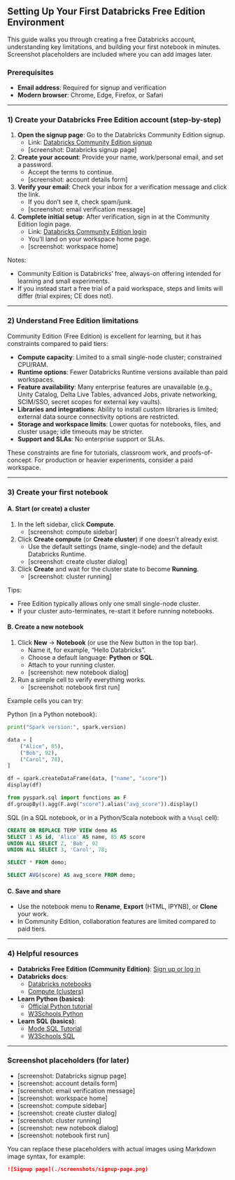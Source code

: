 ## Setting Up Your First Databricks Free Edition Environment

This guide walks you through creating a free Databricks account, understanding key limitations, and building your first notebook in minutes. Screenshot placeholders are included where you can add images later.

### Prerequisites
- **Email address**: Required for signup and verification
- **Modern browser**: Chrome, Edge, Firefox, or Safari

---

### 1) Create your Databricks Free Edition account (step-by-step)
1. **Open the signup page**: Go to the Databricks Community Edition signup.
   - Link: [Databricks Community Edition signup](https://community.cloud.databricks.com/signup)
   - [screenshot: Databricks signup page]
2. **Create your account**: Provide your name, work/personal email, and set a password.
   - Accept the terms to continue.
   - [screenshot: account details form]
3. **Verify your email**: Check your inbox for a verification message and click the link.
   - If you don’t see it, check spam/junk.
   - [screenshot: email verification message]
4. **Complete initial setup**: After verification, sign in at the Community Edition login page.
   - Link: [Databricks Community Edition login](https://community.cloud.databricks.com/)
   - You’ll land on your workspace home page.
   - [screenshot: workspace home]

Notes:
- Community Edition is Databricks’ free, always-on offering intended for learning and small experiments.
- If you instead start a free trial of a paid workspace, steps and limits will differ (trial expires; CE does not).

---

### 2) Understand Free Edition limitations
Community Edition (Free Edition) is excellent for learning, but it has constraints compared to paid tiers:

- **Compute capacity**: Limited to a small single-node cluster; constrained CPU/RAM.
- **Runtime options**: Fewer Databricks Runtime versions available than paid workspaces.
- **Feature availability**: Many enterprise features are unavailable (e.g., Unity Catalog, Delta Live Tables, advanced Jobs, private networking, SCIM/SSO, secret scopes for external key vaults).
- **Libraries and integrations**: Ability to install custom libraries is limited; external data source connectivity options are restricted.
- **Storage and workspace limits**: Lower quotas for notebooks, files, and cluster usage; idle timeouts may be stricter.
- **Support and SLAs**: No enterprise support or SLAs.

These constraints are fine for tutorials, classroom work, and proofs-of-concept. For production or heavier experiments, consider a paid workspace.

---

### 3) Create your first notebook

#### A. Start (or create) a cluster
1. In the left sidebar, click **Compute**.
   - [screenshot: compute sidebar]
2. Click **Create compute** (or **Create cluster**) if one doesn’t already exist.
   - Use the default settings (name, single-node) and the default Databricks Runtime.
   - [screenshot: create cluster dialog]
3. Click **Create** and wait for the cluster state to become **Running**.
   - [screenshot: cluster running]

Tips:
- Free Edition typically allows only one small single-node cluster.
- If your cluster auto-terminates, re-start it before running notebooks.

#### B. Create a new notebook
1. Click **New** → **Notebook** (or use the New button in the top bar).
   - Name it, for example, “Hello Databricks”.
   - Choose a default language: **Python** or **SQL**.
   - Attach to your running cluster.
   - [screenshot: new notebook dialog]
2. Run a simple cell to verify everything works.
   - [screenshot: notebook first run]

Example cells you can try:

Python (in a Python notebook):
```python
print("Spark version:", spark.version)

data = [
    ("Alice", 85),
    ("Bob", 92),
    ("Carol", 78),
]

df = spark.createDataFrame(data, ["name", "score"])
display(df)

from pyspark.sql import functions as F
df.groupBy().agg(F.avg("score").alias("avg_score")).display()
```

SQL (in a SQL notebook, or in a Python/Scala notebook with a `%%sql` cell):
```sql
CREATE OR REPLACE TEMP VIEW demo AS
SELECT 1 AS id, 'Alice' AS name, 85 AS score
UNION ALL SELECT 2, 'Bob', 92
UNION ALL SELECT 3, 'Carol', 78;

SELECT * FROM demo;

SELECT AVG(score) AS avg_score FROM demo;
```

#### C. Save and share
- Use the notebook menu to **Rename**, **Export** (HTML, IPYNB), or **Clone** your work.
- In Community Edition, collaboration features are limited compared to paid tiers.

---

### 4) Helpful resources
- **Databricks Free Edition (Community Edition)**: [Sign up or log in](https://community.cloud.databricks.com/)
- **Databricks docs**:
  - [Databricks notebooks](https://docs.databricks.com/en/notebooks/index.html)
  - [Compute (clusters)](https://docs.databricks.com/en/compute/index.html)
- **Learn Python (basics)**:
  - [Official Python tutorial](https://docs.python.org/3/tutorial/)
  - [W3Schools Python](https://www.w3schools.com/python/)
- **Learn SQL (basics)**:
  - [Mode SQL Tutorial](https://mode.com/sql-tutorial/)
  - [W3Schools SQL](https://www.w3schools.com/sql/)

---

### Screenshot placeholders (for later)
- [screenshot: Databricks signup page]
- [screenshot: account details form]
- [screenshot: email verification message]
- [screenshot: workspace home]
- [screenshot: compute sidebar]
- [screenshot: create cluster dialog]
- [screenshot: cluster running]
- [screenshot: new notebook dialog]
- [screenshot: notebook first run]

You can replace these placeholders with actual images using Markdown image syntax, for example:

```markdown
![Signup page](./screenshots/signup-page.png)
```


